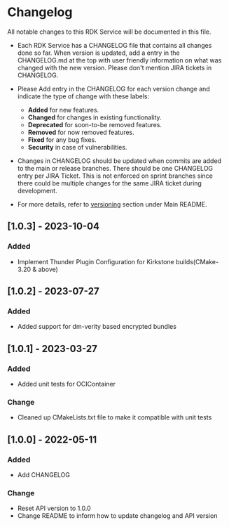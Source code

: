 # Changelog

All notable changes to this RDK Service will be documented in this file.

* Each RDK Service has a CHANGELOG file that contains all changes done so far. When version is updated, add a entry in the CHANGELOG.md at the top with user friendly information on what was changed with the new version. Please don't mention JIRA tickets in CHANGELOG. 

* Please Add entry in the CHANGELOG for each version change and indicate the type of change with these labels:
    * **Added** for new features.
    * **Changed** for changes in existing functionality.
    * **Deprecated** for soon-to-be removed features.
    * **Removed** for now removed features.
    * **Fixed** for any bug fixes.
    * **Security** in case of vulnerabilities.

* Changes in CHANGELOG should be updated when commits are added to the main or release branches. There should be one CHANGELOG entry per JIRA Ticket. This is not enforced on sprint branches since there could be multiple changes for the same JIRA ticket during development. 

* For more details, refer to [versioning](https://github.com/rdkcentral/rdkservices#versioning) section under Main README.

## [1.0.3] - 2023-10-04
### Added
- Implement Thunder Plugin Configuration for Kirkstone builds(CMake-3.20 & above)

## [1.0.2] - 2023-07-27
### Added
- Added support for dm-verity based encrypted bundles

## [1.0.1] - 2023-03-27
### Added
- Added unit tests for OCIContainer
### Change
- Cleaned up CMakeLists.txt file to make it compatible with unit tests

## [1.0.0] - 2022-05-11
### Added
- Add CHANGELOG
### Change
- Reset API version to 1.0.0
- Change README to inform how to update changelog and API version

